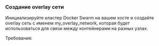 
### Создание overlay сети

Инициализируйте кластер Docker Swarm на вашем хосте и создайте overlay сеть с именем my_overlay_network, которая будет использоваться для связи между контейнерами на разных узлах.

Требования:
